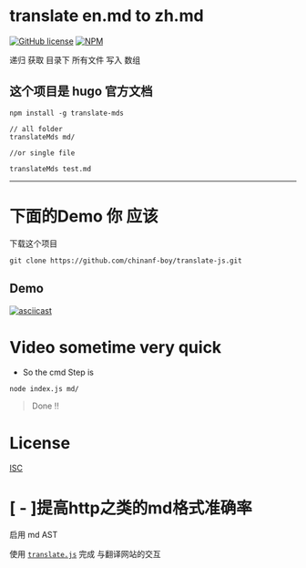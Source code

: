 # translate en.md to zh.md

[![GitHub license](https://img.shields.io/github/license/chinanf-boy/translate-js.svg)](https://github.com/chinanf-boy/translate-js/blob/master/License)
[![NPM](https://nodei.co/npm/translate-mds.png)](https://nodei.co/npm/translate-mds/)

递归 获取 目录下 所有文件 写入 数组


## 这个项目是 hugo 官方文档 

```
npm install -g translate-mds
```

```
// all folder
translateMds md/

//or single file

translateMds test.md
```

---

# 下面的Demo 你 应该 

下载这个项目

```
git clone https://github.com/chinanf-boy/translate-js.git
```

## Demo

[![asciicast](https://asciinema.org/a/aPDJ0Vdt3awZs8NJV8DtYH0ww.png)](https://asciinema.org/a/aPDJ0Vdt3awZs8NJV8DtYH0ww)

# Video sometime very quick

- So the cmd Step is 

```
node index.js md/
```

> Done !!

# License

[ISC](./License)

# [ - ]提高http之类的md格式准确率
启用 md AST

使用 [``translate.js``](https://github.com/Selection-Translator/translation.js) 完成 与翻译网站的交互
